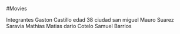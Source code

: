 #Movies

Integrantes
Gaston Castillo edad 38 ciudad san miguel 
Mauro Suarez
Saravia Mathias
Matias dario Cotelo
Samuel Barrios